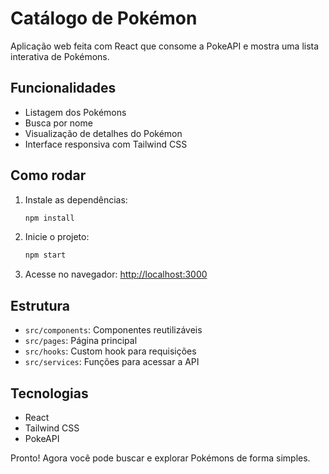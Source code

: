 # Catálogo de Pokémon

Aplicação web feita com React que consome a PokeAPI e mostra uma lista interativa de Pokémons.

## Funcionalidades

- Listagem dos Pokémons
- Busca por nome
- Visualização de detalhes do Pokémon
- Interface responsiva com Tailwind CSS

## Como rodar

1. Instale as dependências:
   ```bash
   npm install
   ```
2. Inicie o projeto:
   ```bash
   npm start
   ```
3. Acesse no navegador: [http://localhost:3000](http://localhost:3000)

## Estrutura

- `src/components`: Componentes reutilizáveis
- `src/pages`: Página principal
- `src/hooks`: Custom hook para requisições
- `src/services`: Funções para acessar a API

## Tecnologias

- React
- Tailwind CSS
- PokeAPI

Pronto! Agora você pode buscar e explorar Pokémons de forma simples.